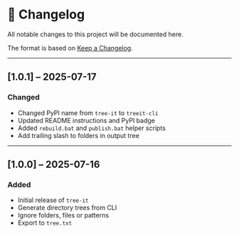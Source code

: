 # 📜 Changelog

All notable changes to this project will be documented here.

The format is based on [Keep a Changelog](https://keepachangelog.com/en/1.0.0/).

---

## [1.0.1] – 2025-07-17

### Changed
- Changed PyPI name from `tree-it` to `treeit-cli`
- Updated README instructions and PyPI badge
- Added `rebuild.bat` and `publish.bat` helper scripts
- Add trailing slash to folders in output tree

---

## [1.0.0] – 2025-07-16

### Added
- Initial release of `tree-it`
- Generate directory trees from CLI
- Ignore folders, files or patterns
- Export to `tree.txt`
